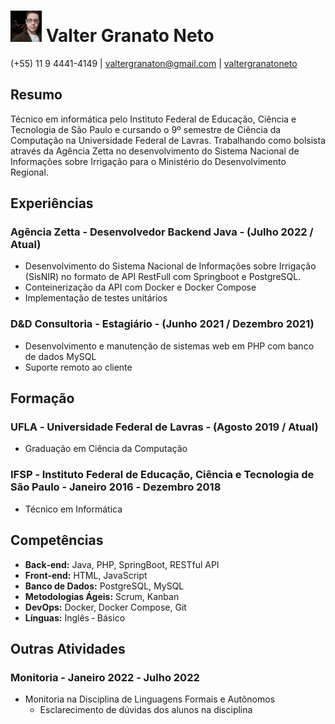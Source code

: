 # <img src="./foto.jpg" width="50"> Valter Granato Neto
(+55) 11 9 4441-4149 | valtergranaton@gmail.com | [valtergranatoneto](https://www.linkedin.com/in/valtergranatoneto/ "Linkedin")
## Resumo
Técnico em informática pelo Instituto Federal de Educação, Ciência e Tecnologia de São Paulo e cursando o 9º semestre de Ciência da Computação na Universidade Federal de Lavras. Trabalhando como bolsista através da Agência Zetta no desenvolvimento do Sistema Nacional de Informações sobre Irrigação para o Ministério do Desenvolvimento Regional.
## Experiências
### Agência Zetta - Desenvolvedor Backend Java - (Julho 2022 / Atual)
* Desenvolvimento do Sistema Nacional de Informações sobre Irrigação (SisNIR) no formato de API RestFull com Springboot e PostgreSQL.
* Conteinerização da API com Docker e Docker Compose
* Implementação de testes unitários
### D&D Consultoria - Estagiário - (Junho 2021 / Dezembro 2021)
* Desenvolvimento e manutenção de sistemas web em PHP com banco de dados MySQL
* Suporte remoto ao cliente
## Formação
### UFLA ‑ Universidade Federal de Lavras - (Agosto 2019 / Atual)
* Graduação em Ciência da Computação
### IFSP ‑ Instituto Federal de Educação, Ciência e Tecnologia de São Paulo - Janeiro 2016 ‑ Dezembro 2018
* Técnico em Informática
## Competências
* **Back‑end:** Java, PHP, SpringBoot, RESTful API
* **Front‑end:** HTML, JavaScript
* **Banco de Dados:** PostgreSQL, MySQL
* **Metodologias Ágeis:** Scrum, Kanban
* **DevOps:** Docker, Docker Compose, Git
* **Línguas:** Inglês ‑ Básico
## Outras Atividades
### Monitoria - Janeiro 2022 ‑ Julho 2022
* Monitoria na Disciplina de Linguagens Formais e Autônomos
  * Esclarecimento de dúvidas dos alunos na disciplina
